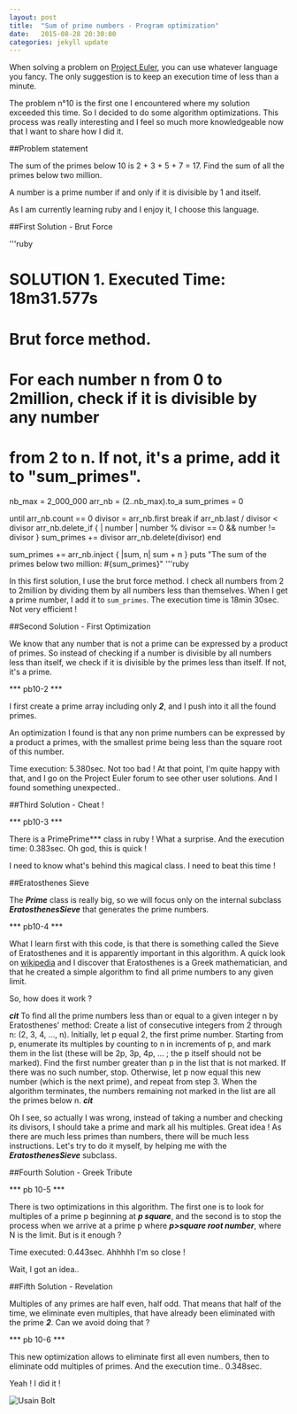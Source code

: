 ```yaml
---
layout: post
title:  "Sum of prime numbers - Program optimization"
date:   2015-08-28 20:30:00
categories: jekyll update
---
```

When solving a problem on <a href="https://projecteuler.net/">Project Euler</a>, you can use whatever language you fancy. The only suggestion is to keep an execution time of less than a minute.

The problem n°10 is the first one I encountered where my solution exceeded this time. So I decided to do some algorithm optimizations. This process was really interesting and I feel so much more knowledgeable now that I want to share how I did it.

##Problem statement

<div class="blockquote">
The sum of the primes below 10 is 2 + 3 + 5 + 7 = 17.
Find the sum of all the primes below two million.
</div>

A number is a prime number if and only if it is divisible by 1 and itself.

As I am currently learning ruby and I enjoy it, I choose this language.

##First Solution - Brut Force

'''ruby
# SOLUTION 1. Executed Time: 18m31.577s

# Brut force method. 
# For each number n from 0 to 2million, check if it is divisible by any number 
# from 2 to n. If not, it's a prime, add it to "sum_primes".

nb_max = 2_000_000
arr_nb = (2..nb_max).to_a
sum_primes = 0

until arr_nb.count == 0
  divisor = arr_nb.first
  break if arr_nb.last / divisor < divisor
  arr_nb.delete_if { | number | number % divisor == 0 && number != divisor }
  sum_primes += divisor
  arr_nb.delete(divisor)
end

sum_primes += arr_nb.inject { |sum, n| sum + n }
puts "The sum of the primes below two million: #{sum_primes}"
'''ruby

In this first solution, I use the brut force method. I check all numbers from 2 to 2million by dividing them by all numbers less than themselves. When I get a prime number,  I add it to <code>sum_primes</code>. The execution time is 18min 30sec. Not very efficient !

##Second Solution - First Optimization

We know that any number that is not a prime can be expressed by a product of primes. So instead of checking if a number is divisible by all numbers less than itself, we check if it is divisible by the primes less than itself. If not, it's a prime.

*** pb10-2 ***

I first create a prime array including only ***2***, and I push into it all the found primes.

An optimization I found is that any non prime numbers can be expressed by a product a primes, with the smallest prime being less than the square root of this number.

Time execution: 5.380sec. Not too bad ! At that point, I'm quite happy with that, and I go on the Project Euler forum to see other user solutions. And I found something unexpected..

##Third Solution - Cheat !

*** pb10-3 ***

There is a <cod>Prime</cod>Prime*** class in ruby ! What a surprise. And the execution time: 0.383sec. Oh god, this is quick !

I need to know what's behind this magical class. I need to beat this time !

##Eratosthenes Sieve

The ***Prime*** class is really big, so we will focus only on the internal subclass ***EratosthenesSieve*** that generates the prime numbers.

*** pb10-4 ***

What I learn first with this code, is that there is something called the Sieve of Eratosthenes and it is apparently important in this algorithm. 
A quick look on <a href="https://en.wikipedia.org/wiki/Sieve_of_Eratosthenes">wikipedia</a> and I discover that Eratosthenes is a Greek mathematician, and that he created a simple algorithm to find all prime numbers to any given limit.

So, how does it work ?

***cit***
To find all the prime numbers less than or equal to a given integer n by Eratosthenes' method:
Create a list of consecutive integers from 2 through n: (2, 3, 4, ..., n).
Initially, let p equal 2, the first prime number.
Starting from p, enumerate its multiples by counting to n in increments of p, and mark them in the list (these will be 2p, 3p, 4p, ... ; the p itself should not be marked).
Find the first number greater than p in the list that is not marked. If there was no such number, stop. Otherwise, let p now equal this new number (which is the next prime), and repeat from step 3.
When the algorithm terminates, the numbers remaining not marked in the list are all the primes below n.
***cit***

Oh I see, so actually I was wrong, instead of taking a number and checking its divisors, I should take a prime and mark all his multiples. Great idea ! As there are much less primes than numbers, there will be much less instructions. Let's try to do it myself, by helping me with the ***EratosthenesSieve*** subclass.

##Fourth Solution - Greek Tribute

*** pb 10-5 ***

There is two optimizations in this algorithm. The first one is to look for multiples of a prime p beginning at ***p square***, and the second is to stop the process when we arrive at a prime p where ***p>square root number***, where N is the limit. But is it enough ?

Time executed: 0.443sec. Ahhhhh I'm so close !

Wait, I got an idea..

##Fifth Solution - Revelation

Multiples of any primes are half even, half odd. That means that half of the time, we eliminate even multiples, that have already been eliminated with the prime ***2***. Can we avoid doing that ?

*** pb 10-6 ***

This new optimization allows to eliminate first all even numbers, then to eliminate odd multiples of primes. And the execution time.. 0.348sec.

Yeah ! I did it !

![Usain Bolt]({{site.baseurl}}/assets/usain_bolt.jpg)